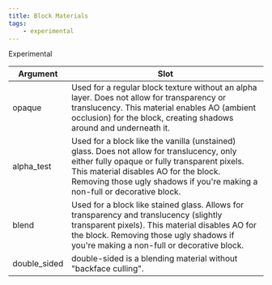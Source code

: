 ```yaml
---
title: Block Materials
tags:
    - experimental
---
```


<Label color="yellow">Experimental</Label>

| Argument     | Slot                                                                                                                                                                                                                                                              |
| ------------ | ----------------------------------------------------------------------------------------------------------------------------------------------------------------------------------------------------------------------------------------------------------------- |
| opaque       | Used for a regular block texture without an alpha layer. Does not allow for transparency or translucency. This material enables AO (ambient occlusion) for the block, creating shadows around and underneath it.                                                  |
| alpha_test   | Used for a block like the vanilla (unstained) glass. Does not allow for translucency, only either fully opaque or fully transparent pixels. This material disables AO for the block. Removing those ugly shadows if you're making a non-full or decorative block. |
| blend        | Used for a block like stained glass. Allows for transparency and translucency (slightly transparent pixels). This material disables AO for the block. Removing those ugly shadows if you're making a non-full or decorative block.                                |
| double_sided | double-sided is a blending material without "backface culling".                                                                                                                                                                                                   |
